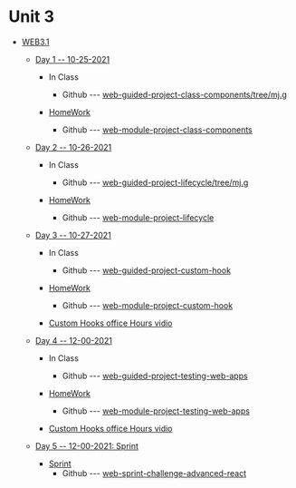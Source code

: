 # Unit 3

* [WEB3.1](<#>)

     * [Day 1 -- 10-25-2021](<#>)
     
         * In Class
            * Github --- [web-guided-project-class-components/tree/mj.g](<https://github.com/everestsh/web-guided-project-class-components/tree/mj.g>)

        * [HomeWork](<#>)
            * Github --- [web-module-project-class-components](<https://github.com/everestsh/web-module-project-class-components>)


     * [Day 2 -- 10-26-2021](<#>)
     
         * In Class
            * Github --- [web-guided-project-lifecycle/tree/mj.g](<https://github.com/sooof/web-guided-project-lifecycle/tree/mj.g>)


        * [HomeWork](<#>)
            * Github --- [web-module-project-lifecycle ](<https://github.com/everestsh/web-module-project-lifecycle/tree/Mingjun-Geng>)


     * [Day 3 -- 10-27-2021](<#>)
     
         * In Class
            * Github --- [web-guided-project-custom-hook](<https://github.com/sooof/web-guided-project-custom-hook/tree/mj.g>)

 
        * [HomeWork](<#>)
            * Github --- [web-module-project-custom-hook](<https://github.com/everestsh/web-module-project-custom-hook>)


        * [Custom Hooks office Hours vidio](<https://www.youtube.com/watch?v=lkmiNfWXbtU>)

     * [Day 4 -- 12-00-2021](<#>)
       * In Class
            * Github --- [web-guided-project-testing-web-apps](<https://github.com/sooof/web-guided-project-testing-web-apps/tree/mj.g>)


        * [HomeWork](<#>)
            * Github --- [web-module-project-testing-web-apps](<https://github.com/everestsh/web-module-project-testing-web-apps>)


        * [Custom Hooks office Hours vidio](<https://www.youtube.com/watch?v=lkmiNfWXbtU>)
     * [Day 5 -- 12-00-2021: Sprint](<#>)
          
        *   [Sprint](<#>)
            *  Github --- [web-sprint-challenge-advanced-react](<https://github.com/everestsh/web-sprint-challenge-advanced-react>)



  